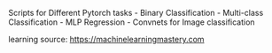 Scripts for Different Pytorch tasks
    - Binary Classification
    - Multi-class Classification
    - MLP Regression
    - Convnets for Image classification

learning source: https://machinelearningmastery.com
